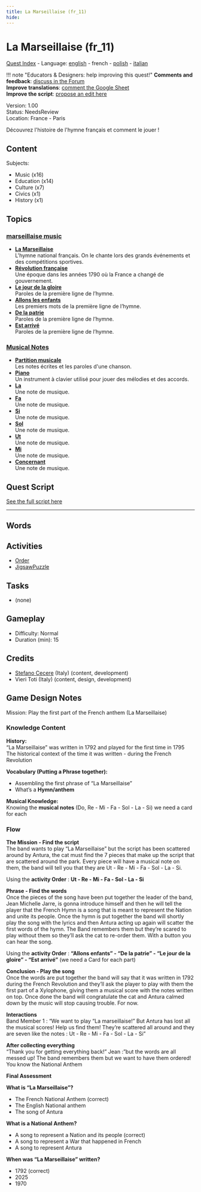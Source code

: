 ```yaml
---
title: La Marseillaise (fr_11)
hide:
---
```


# La Marseillaise (fr_11)
[Quest Index](./index.fr.md) - Language: [english](./fr_11.md) - french - [polish](./fr_11.pl.md) - [italian](./fr_11.it.md)

!!! note "Educators & Designers: help improving this quest!"
    **Comments and feedback**: [discuss in the Forum](https://vgwb.discourse.group/t/fr-11-la-marseillaise/30/1)  
    **Improve translations**: [comment the Google Sheet](https://docs.google.com/spreadsheets/d/1FPFOy8CHor5ArSg57xMuPAG7WM27-ecDOiU-OmtHgjw/edit?gid=849141304#gid=849141304)  
    **Improve the script**: [propose an edit here](https://github.com/vgwb/Antura/blob/main/Assets/_discover/_quests/FR_11%20Music%20Marseillese/FR_11%20Music%20Marseillese%20-%20Yarn%20Script.yarn)  

Version: 1.00  
Status: NeedsReview  
Location: France - Paris

Découvrez l'histoire de l'hymne français et comment le jouer !

## Content
Subjects: 

  - Music (x16)
  - Education (x14)
  - Culture (x7)
  - Civics (x1)
  - History (x1)

## Topics
### [marseillaise music](../topics/index.md#marseillaise_music)

  - **[La Marseillaise](../cards/index.md#marseillaise_music)**  
    L'hymne national français. On le chante lors des grands événements et des compétitions sportives.  
  - **[Révolution française](../cards/index.md#french_revolution)**  
    Une époque dans les années 1790 où la France a changé de gouvernement.  
  - **[Le jour de la gloire](../cards/index.md#marseillaise_3)**  
    Paroles de la première ligne de l’hymne.  
  - **[Allons les enfants](../cards/index.md#marseillaise_1)**  
    Les premiers mots de la première ligne de l’hymne.  
  - **[De la patrie](../cards/index.md#marseillaise_2)**  
    Paroles de la première ligne de l’hymne.  
  - **[Est arrivé](../cards/index.md#marseillaise_4)**  
    Paroles de la première ligne de l’hymne.  
### [Musical Notes](../topics/index.md#musical_notes)

  - **[Partition musicale](../cards/index.md#musical_score)**  
    Les notes écrites et les paroles d'une chanson.  
  - **[Piano](../cards/index.md#piano)**  
    Un instrument à clavier utilisé pour jouer des mélodies et des accords.  
  - **[La](../cards/index.md#note_la)**  
    Une note de musique.  
  - **[Fa](../cards/index.md#note_fa)**  
    Une note de musique.  
  - **[Si](../cards/index.md#note_si)**  
    Une note de musique.  
  - **[Sol](../cards/index.md#note_sol)**  
    Une note de musique.  
  - **[Ut](../cards/index.md#note_do)**  
    Une note de musique.  
  - **[Mi](../cards/index.md#note_mi)**  
    Une note de musique.  
  - **[Concernant](../cards/index.md#note_re)**  
    Une note de musique.  

## Quest Script

[See the full script here](./fr_11-script.fr.md)

---

## Words
## Activities
- [Order](../activities/index.md#Order)
- [JigsawPuzzle](../activities/index.md#JigsawPuzzle)

## Tasks
- (none)
## Gameplay
- Difficulty: Normal
- Duration (min): 15
## Credits
- [Stefano Cecere](https://stefanocecere.com) (Italy) (content, development)
- Vieri Toti (Italy) (content, design, development)

## Game Design Notes

Mission: Play the first part of the French anthem (La Marseillaise)

### Knowledge Content
**History:**  
“La Marseillaise” was written in 1792 and played for the first time in 1795
The historical context of the time it was written - during the French Revolution

**Vocabulary (Putting a Phrase together):**  

- Assembling the first phrase of “La Marseillaise”
- What’s a **Hymn/anthem**

**Musical Knowledge:**  
Knowing the **musical notes** (Do, Re - Mi - Fa - Sol - La - Si) we need a card for each

### Flow

**The Mission - Find the script**  
The band wants to play “La Marseillaise” but the script has been scattered around by Antura, the cat must find the 7 pieces that make up the script that are scattered around the park. Every piece will have a musical note on them, the band will tell you that they are Ut - Re - Mi - Fa - Sol - La - Si.

Using the **activity Order** : **Ut - Re - Mi - Fa - Sol - La - Si**

**Phrase - Find  the words**  
Once the pieces of the song have been put together the leader of the band, Jean Michelle Jarre, is gonna introduce himself and then he will tell the player that the French Hymn is a song that is meant to represent the Nation and unite its people. 
Once the hymn is put together the band will shortly play the song with the lyrics and then Antura acting up again will scatter the first words of the hymn.
The Band remembers them but they’re scared to play without them so they’ll ask the cat to re-order them. With a button you can hear the song.

Using the **activity Order** : **“Allons enfants” - “De la patrie” - “Le jour de la gloire”  - “Est arrivé”** (we need a Card for each part)

**Conclusion - Play the song**  
Once the words are put together the band will say that it was written in 1792 during the French Revolution  and they’ll ask the player to play with them the first part of a Xylophone, giving them a musical score with the notes written on top.
Once done the band will congratulate the cat and Antura calmed down by the music will stop causing trouble. For now.

**Interactions**  
Band Member 1 : “We want to play “La marseillaise!” But Antura has lost all the musical scores! Help us  find them! They’re scattered all around and they are seven like the notes : Ut - Re - Mi - Fa - Sol - La - Si”

**After collecting everything**  
“Thank you for getting everything back!”
Jean :”but the words are all messed up! The band remembers them but we want to have them ordered! You know the National Anthem

**Final Assessment**

**What is “La Marseillaise”?**

- The French National Anthem (correct)
- The English National anthem
- The song of Antura

**What is a National Anthem?**

- A song to represent a Nation and its people (correct)
- A song to represent a War that happened in French
- A song to represent Antura

**When was “La Marseillaise” written?**

- 1792 (correct)
- 2025
- 1970


